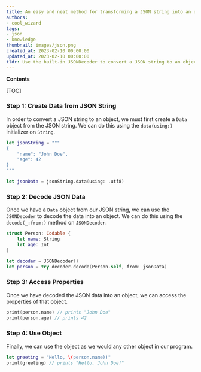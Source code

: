 ```yaml
---
title: An easy and neat method for transforming a JSON string into an object in swift
authors:
- cool_wizard
tags:
- json
- knowledge
thumbnail: images/json.png
created_at: 2023-02-10 00:00:00
updated_at: 2023-02-10 00:00:00
tldr: Use the built-in JSONDecoder to convert a JSON string to an object.
---
```


**Contents**

[TOC]

### Step 1: Create Data from JSON String

In order to convert a JSON string to an object, we must first create a `Data` object from the JSON string. We can do this using the `data(using:)` initializer on `String`.

```swift
let jsonString = """
{
    "name": "John Doe",
    "age": 42
}
"""

let jsonData = jsonString.data(using: .utf8)
```

### Step 2: Decode JSON Data

Once we have a `Data` object from our JSON string, we can use the `JSONDecoder` to decode the data into an object. We can do this using the `decode(_:from:)` method on `JSONDecoder`.

```swift
struct Person: Codable {
    let name: String
    let age: Int
}

let decoder = JSONDecoder()
let person = try decoder.decode(Person.self, from: jsonData)
```

### Step 3: Access Properties

Once we have decoded the JSON data into an object, we can access the properties of that object.

```swift
print(person.name) // prints "John Doe"
print(person.age) // prints 42
```

### Step 4: Use Object

Finally, we can use the object as we would any other object in our program.

```swift
let greeting = "Hello, \(person.name)!"
print(greeting) // prints "Hello, John Doe!"
```
